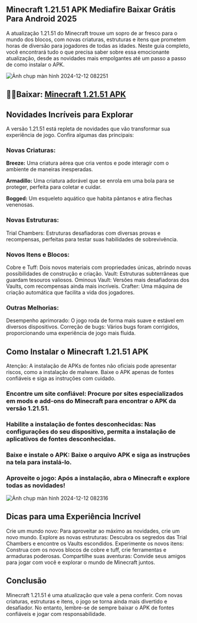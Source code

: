 ## Minecraft 1.21.51 APK Mediafire Baixar Grátis Para Android 2025
A atualização 1.21.51 do Minecraft trouxe um sopro de ar fresco para o mundo dos blocos, com novas criaturas, estruturas e itens que prometem horas de diversão para jogadores de todas as idades. Neste guia completo, você encontrará tudo o que precisa saber sobre essa emocionante atualização, desde as novidades mais empolgantes até um passo a passo de como instalar o APK.

![Ảnh chụp màn hình 2024-12-12 082251](https://github.com/user-attachments/assets/c2d9d79b-6880-4b08-8d94-64be9d82f2dd)

## 🙋‍♀️Baixar: [Minecraft 1.21.51 APK](https://modilimitado.io/pt/minecraft-apk)

## Novidades Incríveis para Explorar
A versão 1.21.51 está repleta de novidades que vão transformar sua experiência de jogo. Confira algumas das principais:

### Novas Criaturas:

**Breeze:** Uma criatura aérea que cria ventos e pode interagir com o ambiente de maneiras inesperadas.

**Armadillo:** Uma criatura adorável que se enrola em uma bola para se proteger, perfeita para coletar e cuidar.

**Bogged:** Um esqueleto aquático que habita pântanos e atira flechas venenosas.

### Novas Estruturas:
Trial Chambers: Estruturas desafiadoras com diversas provas e recompensas, perfeitas para testar suas habilidades de sobrevivência.

### Novos Itens e Blocos:
Cobre e Tuff: Dois novos materiais com propriedades únicas, abrindo novas possibilidades de construção e criação.
Vault: Estruturas subterrâneas que guardam tesouros valiosos.
Ominous Vault: Versões mais desafiadoras dos Vaults, com recompensas ainda mais incríveis.
Crafter: Uma máquina de criação automática que facilita a vida dos jogadores.

### Outras Melhorias:
Desempenho aprimorado: O jogo roda de forma mais suave e estável em diversos dispositivos.
Correção de bugs: Vários bugs foram corrigidos, proporcionando uma experiência de jogo mais fluida.

## Como Instalar o Minecraft 1.21.51 APK
Atenção: A instalação de APKs de fontes não oficiais pode apresentar riscos, como a instalação de malware. Baixe o APK apenas de fontes confiáveis e siga as instruções com cuidado.

### Encontre um site confiável: Procure por sites especializados em mods e add-ons do Minecraft para encontrar o APK da versão 1.21.51.

### Habilite a instalação de fontes desconhecidas: Nas configurações do seu dispositivo, permita a instalação de aplicativos de fontes desconhecidas.

### Baixe e instale o APK: Baixe o arquivo APK e siga as instruções na tela para instalá-lo.

### Aproveite o jogo: Após a instalação, abra o Minecraft e explore todas as novidades!

![Ảnh chụp màn hình 2024-12-12 082316](https://github.com/user-attachments/assets/cf11eb6d-babb-4415-9797-e087cf6f2a15)

## Dicas para uma Experiência Incrível
Crie um mundo novo: Para aproveitar ao máximo as novidades, crie um novo mundo.
Explore as novas estruturas: Descubra os segredos das Trial Chambers e encontre os Vaults escondidos.
Experimente os novos itens: Construa com os novos blocos de cobre e tuff, crie ferramentas e armaduras poderosas.
Compartilhe suas aventuras: Convide seus amigos para jogar com você e explorar o mundo de Minecraft juntos.

## Conclusão

Minecraft 1.21.51 é uma atualização que vale a pena conferir. Com novas criaturas, estruturas e itens, o jogo se torna ainda mais divertido e desafiador. No entanto, lembre-se de sempre baixar o APK de fontes confiáveis e jogar com responsabilidade.
